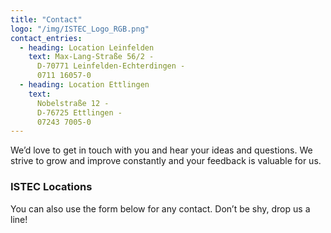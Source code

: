 ```yaml
---
title: "Contact"
logo: "/img/ISTEC_Logo_RGB.png"
contact_entries:
  - heading: Location Leinfelden
    text: Max-Lang-Straße 56/2 -
      D-70771 Leinfelden-Echterdingen -
      0711 16057-0
  - heading: Location Ettlingen
    text:
      Nobelstraße 12 -
      D-76725 Ettlingen -
      07243 7005-0
---
```


We’d love to get in touch with you and hear your ideas and
questions. We strive to grow and improve constantly and your feedback
is valuable for us.

<h3 class="f4 b lh-title mb2">ISTEC Locations</h3>

You can also use the form below for any contact. Don’t be shy, drop us a line!
